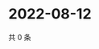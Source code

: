 # 2022-08-12

共 0 条

<!-- BEGIN WEIBO -->
<!-- 最后更新时间 Fri Aug 12 2022 00:21:37 GMT+0800 (China Standard Time) -->

<!-- END WEIBO -->
